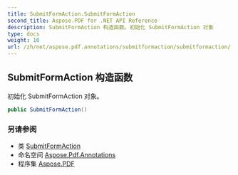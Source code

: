 ```yaml
---
title: SubmitFormAction.SubmitFormAction
second_title: Aspose.PDF for .NET API Reference
description: SubmitFormAction 构造函数。初始化 SubmitFormAction 对象
type: docs
weight: 10
url: /zh/net/aspose.pdf.annotations/submitformaction/submitformaction/
---
```

## SubmitFormAction 构造函数

初始化 SubmitFormAction 对象。

```csharp
public SubmitFormAction()
```

### 另请参阅

* 类 [SubmitFormAction](../)
* 命名空间 [Aspose.Pdf.Annotations](../../../aspose.pdf.annotations/)
* 程序集 [Aspose.PDF](../../../)